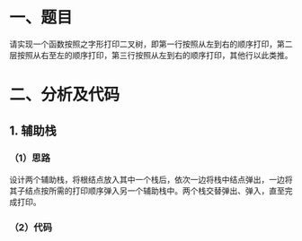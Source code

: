 # 一、题目
请实现一个函数按照之字形打印二叉树，即第一行按照从左到右的顺序打印，第二层按照从右至左的顺序打印，第三行按照从左到右的顺序打印，其他行以此类推。
# 二、分析及代码
## 1. 辅助栈
### （1）思路
设计两个辅助栈，将根结点放入其中一个栈后，依次一边将栈中结点弹出，一边将其子结点按所需的打印顺序弹入另一个辅助栈中。两个栈交替弹出、弹入，直至完成打印。  
### （2）代码 
```java



